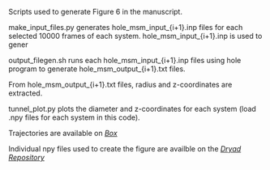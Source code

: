 Scripts used to generate Figure 6 in the manuscript. 

make_input_files.py generates hole_msm_input_{i+1}.inp files for each selected 10000 frames of each system. hole_msm_input_{i+1}.inp is used to gener

output_filegen.sh runs each hole_msm_input_{i+1}.inp files using hole program to generate hole_msm_output_{i+1}.txt files.

From hole_msm_output_{i+1}.txt files, radius and z-coordinates are extracted.

tunnel_plot.py plots the diameter and z-coordinates for each system (load .npy files for each system in this code).

Trajectories are available on [*Box*](https://uofi.box.com/s/4g3xmumfmesb68y7tb0fn8wvhvycylrf)

Individual npy files used to create the figure are availble on the [*Dryad Repository*](https://doi.org/10.5061/dryad.4b8gthtmf)
